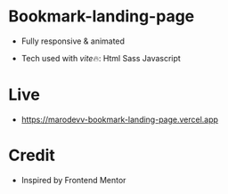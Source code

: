 # Bookmark-landing-page

- Fully responsive & animated

- Tech used with *vite*🔥:
  Html
  Sass
  Javascript 

# Live

- https://marodevv-bookmark-landing-page.vercel.app

# Credit

- Inspired by Frontend Mentor